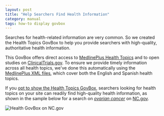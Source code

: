 ```yaml
---
layout: post
title: "Help Searchers Find Health Information"
category: manual
tags: how-to display govbox
---
```


Searches for health-related information are very common. So we created the Health Topics GovBox to help you provide searchers with high-quality, authoritative health information.

This GovBox offers direct access to [MedlinePlus Health Topics](http://www.nlm.nih.gov/medlineplus/healthtopics.html) and to open studies on [ClinicalTrials.gov](http://clinicaltrials.gov). To ensure we provide timely information across all health topics, we've done this automatically using the [MedlinePlus XML files](http://www.nlm.nih.gov/medlineplus/xml.html), which cover both the English and Spanish health topics.

If you [opt to show the Health Topics GovBox](/manual/display-overview.html), searchers looking for health topics on your site can readily find high-quality health information, as shown in the sample below for a search on *[ovarian cancer](http://search.usa.gov/search?query=ovarian+cancer)* on [NC.gov](http://www.nc.gov).

![Health GovBox on NC.gov](https://9fddeb862c037f6d2190-f1564c64756a8cfee25b6b19953b1d23.ssl.cf2.rackcdn.com/govbox-health.png)